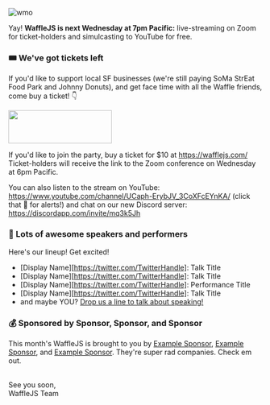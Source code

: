![wmo](http://cl.ly/0x1v2r2W1C43/email.png)

Yay! **WaffleJS is next Wednesday at 7pm Pacific:** live-streaming on Zoom for ticket-holders and simulcasting to YouTube for free.

### 🎟 We've got tickets left
If you'd like to support local SF businesses (we're still paying SoMa StrEat Food Park and Johnny Donuts), and get face time with all the Waffle friends, come buy a ticket! 👇

<a href="https://wafflejs.com"><img src="https://cl.ly/3R131m360u19/button%20-%20buy%20doughnut.png" style="width:205px;height:66px"></a>

If you'd like to join the party, buy a ticket for $10 at https://wafflejs.com/ Ticket-holders will receive the link to the Zoom conference on Wednesday at 6pm Pacific.

You can also listen to the stream on YouTube: https://www.youtube.com/channel/UCaph-ErybJV_3CoXFcEYnKA/ (click that 🔔 for alerts!) and chat on our new Discord server: https://discordapp.com/invite/mq3k5Jh

### 💃 Lots of awesome speakers and performers
Here's our lineup! Get excited!

* [Display Name][https://twitter.com/TwitterHandle]: Talk Title
* [Display Name][https://twitter.com/TwitterHandle]: Talk Title
* [Display Name][https://twitter.com/TwitterHandle]: Performance Title
* [Display Name][https://twitter.com/TwitterHandle]: Talk Title
* and maybe YOU? [Drop us a line to talk about speaking!](https://wafflejs.com/speakers)

### 💰 Sponsored by Sponsor, Sponsor, and Sponsor

This month's WaffleJS is brought to you by [Example Sponsor](https://example.com/jobs), [Example Sponsor](https://example.com/jobs), and [Example Sponsor](https://example.com/jobs). They're super rad companies. Check em out.

<br>
See you soon,<br>
WaffleJS Team

